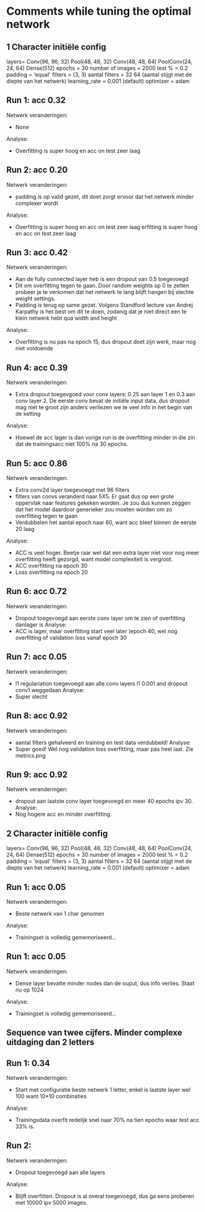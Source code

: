 # Comments while tuning the optimal network

## 1 Character initiële config
layers= Conv(96, 96, 32) Pool(48, 48, 32) Conv(48, 48, 64) PoolConv(24, 24, 64) Dense(512)
epochs = 30
number of images = 2000
test % = 0.2 
padding = 'equal'
filters = (3, 3)
aantal filters = 32 64 (aantal stijgt met de diepte van het netwerk)
learning_rate = 0.001 (default)
optimizer = adam

## Run 1: acc 0.32
Netwerk veranderingen: 
- None

Analyse:
- Overfitting is super hoog en acc on test zeer laag

## Run 2: acc 0.20
Netwerk veranderingen: 
- padding is op valid gezet, dit doet zorgt ervoor dat het netwerk minder complexer wordt

Analyse:
- Overfitting is super hoog en acc on test zeer laag
erfitting is super hoog en acc on test zeer laag

## Run 3: acc 0.42
Netwerk veranderingen: 
- Aan de fully connected layer heb is een dropout van 0.5 toegevoegd
- Dit om overfitting tegen te gaan. Door random weights op 0 te zetten probeer je te verkomen dat het netwerk te lang blijft hangen bij slechte weight settings. 
- Padding is terug op same gezet. Volgens Standford lecture van Andrej Karpathy is het best om dit te doen, zodanig dat je niet direct een te klein netwerk hebt qua width and height

Analyse:
- Overfitting is nu pas na epoch 15, dus dropout doet zijn werk, maar nog niet voldoende

## Run 4: acc 0.39
Netwerk veranderingen: 
- Extra dropout toegevgoed voor conv layers: 0.25 aan layer 1 en 0.3 aan conv layer 2. De eerste conv bevat de initiële input data, dus dropout mag niet te groot zijn anders verliezen we te veel info in het begin van de ketting 

Analyse:
- Hoewel de acc lager is dan vorige run is de overfitting minder in die zin dat 
  de trainingsacc niet 100% na 30 epochs. 

## Run 5: acc 0.86
Netwerk veranderingen: 
- Extra conv2d layer toegevoegd met 96 filters
- filters van convs veranderd naar 5X5. Er gaat dus op een grote oppervlak naar features gekeken worden.
  Je zou dus kunnen zeggen dat het model daardoor generieker zou moeten worden om zo overfitting tegen te gaan
- Verdubbelen het aantal epoch naar 60, want acc bleef binnen de eerste 20 laag

Analyse:
- ACC is veel hoger. Beetje raar wel dat een extra layer niet voor nog meer overfitting heeft gezorgd, want model complexiteit is vergroot.
- ACC overfitting na epoch 30
- Loss overfitting na epoch 20

## Run 6: acc 0.72
Netwerk veranderingen:
-  Dropout toegevoegd aan eerste conv layer om te zien of overfitting danlager is
Analyse:
- ACC is lager, maar overfitting start veel later (epoch 40, wel nog overfitting of validation loss vanaf epoch 30

## Run 7: acc 0.05
Netwerk veranderingen:
-  l1 regulariation toegevoegd aan alle conv layers l1 0.001 and dropout conv1 weggedaan
Analyse:
- Super slecht

## Run 8: acc 0.92
Netwerk veranderingen:
-  aantal filters gehalveerd en training en test data verdubbeld!
Analyse:
- Super goed! Wel nog validation loss overfitting, maar pas heel laat. Zie metrics.png

## Run 9: acc 0.92
Netwerk veranderingen:
-  dropout aan laatste conv layer toegevoegd en meer 40 epochs ipv 30. 
Analyse:
- Nog hogere acc en minder overfitting.

## 2 Character initiële config
layers= Conv(96, 96, 32) Pool(48, 48, 32) Conv(48, 48, 64) PoolConv(24, 24, 64) Dense(512)
epochs = 30
number of images = 2000
test % = 0.2 
padding = 'equal'
filters = (3, 3)
aantal filters = 32 64 (aantal stijgt met de diepte van het netwerk)
learning_rate = 0.001 (default)
optimizer = adam

## Run 1: acc 0.05
Netwerk veranderingen: 
- Beste netwerk van 1 char genomen

Analyse:
- Trainingset is volledig gememoriseerd... 

## Run 1: acc 0.05
Netwerk veranderingen: 
- Dense layer bevatte minder nodes dan de ouput, dus info verlies. Staat nu op 1024

Analyse:
- Trainingset is volledig gememoriseerd... 

## Sequence van twee cijfers. Minder complexe uitdaging dan 2 letters
## Run 1:  0.34
Netwerk veranderingen: 
- Start met configuratie beste netwerk 1 letter, enkel is laatste layer wel 100 want 10*10 combinaties 

Analyse:
- Trainingsdata overfit redelijk snel naar 70% na tien epochs waar test acc 33% is.  

## Run 2:  
Netwerk veranderingen: 
- Dropout toegevoegd aan alle layers

Analyse:
- Blijft overfitten. Dropout is al overal toegevoegd, dus ga eens proberen met 10000 ipv 5000 images. 
